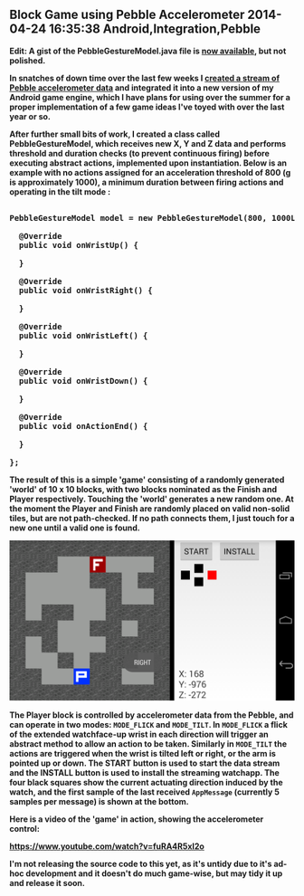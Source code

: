 Block Game using Pebble Accelerometer
2014-04-24 16:35:38
Android,Integration,Pebble
---

<strong>Edit: A gist of the PebbleGestureModel.java file is <a title="PGM" href="https://gist.github.com/C-D-Lewis/ba1349bb0ebdee76b0cf">now available</a>, but not polished.

In snatches of down time over the last few weeks I <a title="Streaming Pebble Accelerometer Data" href="http://ninedof.wordpress.com/2014/03/28/streaming-pebble-accelerometer-data/">created a stream of Pebble accelerometer data</a> and integrated it into a new version of my Android game engine, which I have plans for using over the summer for a proper implementation of a few game ideas I've toyed with over the last year or so.

After further small bits of work, I created a class called PebbleGestureModel, which receives new X, Y and Z data and performs threshold and duration checks (to prevent continuous firing) before executing abstract actions, implemented upon instantiation. Below is an example with no actions assigned for an acceleration threshold of 800 (g is approximately 1000), a minimum duration between firing actions and operating in the tilt mode :

<!-- language="java" -->
<pre><div class="code-block">
PebbleGestureModel model = new PebbleGestureModel(800, 1000L, PebbleGestureModel.MODE_TILT) {

  @Override
  public void onWristUp() {

  }

  @Override
  public void onWristRight() {

  }

  @Override
  public void onWristLeft() {

  }

  @Override
  public void onWristDown() {

  }

  @Override
  public void onActionEnd() {

  }

};
</div></pre>

The result of this is a simple 'game' consisting of a randomly generated 'world' of 10 x 10 blocks, with two blocks nominated as the Finish and Player respectively. Touching the 'world' generates a new random one. At the moment the Player and Finish are randomly placed on valid non-solid tiles, but are not path-checked. If no path connects them, I just touch for a new one until a valid one is found.

![](/assets/import/media/2014/04/screenshot_2014-04-22-01-48-53.png?w=545)

The Player block is controlled by accelerometer data from the Pebble, and can operate in two modes: <code>MODE_FLICK</code> and <code>MODE_TILT</code>. In <code>MODE_FLICK</code> a flick of the extended watchface-up wrist in each direction will trigger an abstract method to allow an action to be taken. Similarly in <code>MODE_TILT</code> the actions are triggered when the wrist is tilted left or right, or the arm is pointed up or down. The START button is used to start the data stream and the INSTALL button is used to install the streaming watchapp. The four black squares show the current actuating direction induced by the watch, and the first sample of the last received <code>AppMessage</code> (currently 5 samples per message) is shown at the bottom.

Here is a video of the 'game' in action, showing the accelerometer control:

https://www.youtube.com/watch?v=fuRA4R5xI2o

I'm not releasing the source code to this yet, as it's untidy due to it's ad-hoc development and it doesn't do much game-wise, but may tidy it up and release it soon.
